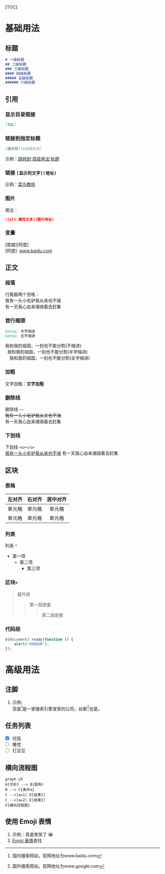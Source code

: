 [TOC]

# 基础用法
## 标题
```Markdown
# 一级标题
## 二级标题
### 三级标题
#### 四级标题
##### 五级标题
###### 六级标题
```

## 引用
### 显示目录链接
```Markdown
[TOC]
```
### 链接到指定标题
```Markdown
[提示符](#标题名称)
```
示例：[跳转到'高级用法'标题](#高级用法)
### 链接 `[显示的文字](地址)`
示例：[菜鸟教程](https://www.runoob.com)

### 图片
用法：
```Markdown
![alt 属性文本](图片地址)
```
### 变量  
[度娘][阿度]  
[阿度]: www.baidu.com

## 正文

### 段落
行尾敲两个空格：`  `  
我有一头小毛驴我从来也不骑  
有一天我心血来潮骑着去赶集

### 首行缩颈
```Markdown
&ensp; 半字缩进
&emsp; 全字缩进
```
我和我的祖国，一刻也不能分割(不缩进)  
&ensp;我和我的祖国，一刻也不能分割(半字缩进)  
&emsp;我和我的祖国，一刻也不能分割(全字缩进)  


### 加粗
文字加粗：**文字加粗**

### 删除线
删除线 `~~`  
~~我有一头小毛驴我从来也不骑~~  
有一天我心血来潮骑着去赶集

### 下划线  
下划线 `<u></u>`  
<u>我有一头小毛驴我从来也不骑</u>
有一天我心血来潮骑着去赶集


## 区块
### 表格
| 左对齐 | 右对齐 | 居中对齐 |
| :-----| ----: | :----: |
| 单元格 | 单元格 | 单元格 |
| 单元格 | 单元格 | 单元格 |

###  列表
列表 `*`
* 第一项
    * 第二项
        * 第三项

### 区块`>`
> 最外层
> > 第一层嵌套
> > > 第二层嵌套

### 代码段
```javascript
$(document).ready(function () {
    alert('RUNOOB');
});
```

# 高级用法
## 注脚
1. 示例:  
百度[^baidu]是一家搜索引擎发家的公司，谷歌[^google]也是。
[^baidu]:国内搜索网站，官网地址为www.baidu.com
[^google]:国外搜索网站，官网地址为www.google.com
## 任务列表
* [x] 吃饭
* [ ] 睡觉
* [ ] 打豆豆
## 横向流程图
```mermaid
graph LR
A[方形] --> B(圆角)
B --> C{条件a}
C -->|a=1| D[结果1]
C -->|a=2| E[结果2]
F[横向流程图]
```
## 使用 Emoji 表情
1. 示例：真是笑哭了 :joy:
2. [Emoji 表情](https://gist.github.com/rxaviers/7360908)查找
